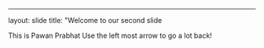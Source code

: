 ---
layout: slide
title: "Welcome to our second slide

This is Pawan Prabhat
Use the left most arrow to go a lot back!
